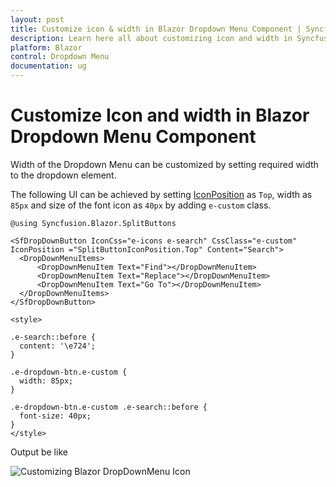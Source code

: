 ```yaml
---
layout: post
title: Customize icon & width in Blazor Dropdown Menu Component | Syncfusion
description: Learn here all about customizing icon and width in Syncfusion Blazor Dropdown Menu component and more.
platform: Blazor
control: Dropdown Menu
documentation: ug
---
```


# Customize Icon and width in Blazor Dropdown Menu Component

Width of the Dropdown Menu can be customized by setting required width to the dropdown element.

The following UI can be achieved by setting [IconPosition](https://help.syncfusion.com/cr/blazor/Syncfusion.Blazor.SplitButtons.SfDropDownButton.html#Syncfusion_Blazor_SplitButtons_SfDropDownButton_IconPosition) as `Top`, width as `85px` and size of the font icon as `40px` by adding `e-custom` class.

```cshtml
@using Syncfusion.Blazor.SplitButtons

<SfDropDownButton IconCss="e-icons e-search" CssClass="e-custom" IconPosition ="SplitButtonIconPosition.Top" Content="Search">
  <DropDownMenuItems>
      <DropDownMenuItem Text="Find"></DropDownMenuItem>
      <DropDownMenuItem Text="Replace"></DropDownMenuItem>
      <DropDownMenuItem Text="Go To"></DropDownMenuItem>
  </DropDownMenuItems>
</SfDropDownButton>

<style>

.e-search::before {
  content: '\e724';
}

.e-dropdown-btn.e-custom {
  width: 85px;
}

.e-dropdown-btn.e-custom .e-search::before {
  font-size: 40px;
}
</style>
```

Output be like

![Customizing Blazor DropDownMenu Icon](./../images/blazor-dropdownmenu-icon-customization.png)
